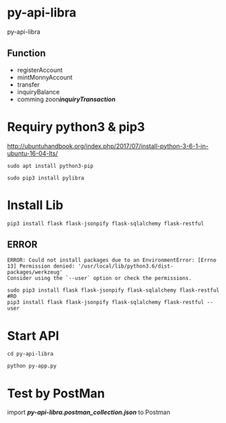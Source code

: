 # py-api-libra
py-api-libra

## Function 
- registerAccount
- mintMonnyAccount
- transfer
- inquiryBalance
- comming zoon***inquiryTransaction***

# Requiry python3 & pip3
http://ubuntuhandbook.org/index.php/2017/07/install-python-3-6-1-in-ubuntu-16-04-lts/
```
sudo apt install python3-pip

sudo pip3 install pylibra
```

# Install Lib

```
pip3 install flask flask-jsonpify flask-sqlalchemy flask-restful
```

## ERROR

```
ERROR: Could not install packages due to an EnvironmentError: [Errno 13] Permission denied: '/usr/local/lib/python3.6/dist-packages/werkzeug'
Consider using the `--user` option or check the permissions.
```

```
sudo pip3 install flask flask-jsonpify flask-sqlalchemy flask-restful
#RO
pip3 install flask flask-jsonpify flask-sqlalchemy flask-restful --user
```


# Start API

```
cd py-api-libra

python py-app.py 
```
# Test by PostMan

import ***py-api-libra.postman_collection.json*** to Postman
